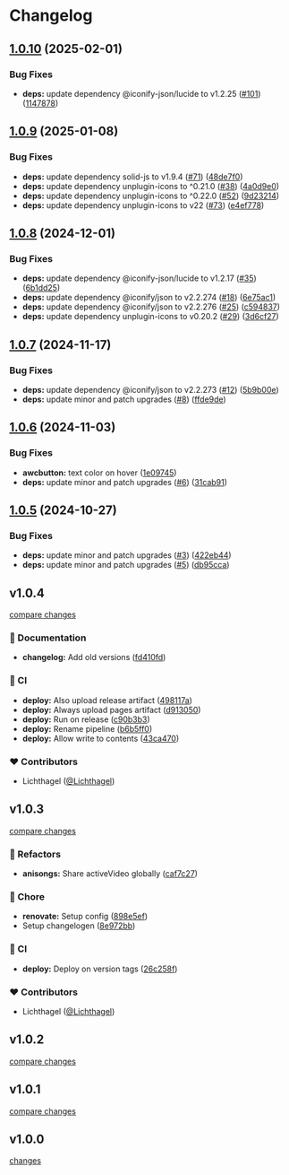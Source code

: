 # Changelog


## [1.0.10](https://github.com/Lichthagel/lichtHikari/compare/v1.0.9...v1.0.10) (2025-02-01)


### Bug Fixes

* **deps:** update dependency @iconify-json/lucide to v1.2.25 ([#101](https://github.com/Lichthagel/lichtHikari/issues/101)) ([1147878](https://github.com/Lichthagel/lichtHikari/commit/1147878a621fd7e5dfc6468b4584f27d8ef9ac20))

## [1.0.9](https://github.com/Lichthagel/lichtHikari/compare/v1.0.8...v1.0.9) (2025-01-08)


### Bug Fixes

* **deps:** update dependency solid-js to v1.9.4 ([#71](https://github.com/Lichthagel/lichtHikari/issues/71)) ([48de7f0](https://github.com/Lichthagel/lichtHikari/commit/48de7f090a1e057b54670bb418dac59b8587b75c))
* **deps:** update dependency unplugin-icons to ^0.21.0 ([#38](https://github.com/Lichthagel/lichtHikari/issues/38)) ([4a0d9e0](https://github.com/Lichthagel/lichtHikari/commit/4a0d9e02881de1e6a3730975cf5bf6121be849f6))
* **deps:** update dependency unplugin-icons to ^0.22.0 ([#52](https://github.com/Lichthagel/lichtHikari/issues/52)) ([9d23214](https://github.com/Lichthagel/lichtHikari/commit/9d232141dba370e911e3a1997534853696f4e40b))
* **deps:** update dependency unplugin-icons to v22 ([#73](https://github.com/Lichthagel/lichtHikari/issues/73)) ([e4ef778](https://github.com/Lichthagel/lichtHikari/commit/e4ef778f777de24a77aba1710ef623787ac8d7d5))

## [1.0.8](https://github.com/Lichthagel/lichtHikari/compare/v1.0.7...v1.0.8) (2024-12-01)


### Bug Fixes

* **deps:** update dependency @iconify-json/lucide to v1.2.17 ([#35](https://github.com/Lichthagel/lichtHikari/issues/35)) ([6b1dd25](https://github.com/Lichthagel/lichtHikari/commit/6b1dd25edbc76b7c5c596a66bb8845c04ff1318b))
* **deps:** update dependency @iconify/json to v2.2.274 ([#18](https://github.com/Lichthagel/lichtHikari/issues/18)) ([6e75ac1](https://github.com/Lichthagel/lichtHikari/commit/6e75ac1a1b67323f26abc8d498a0a2c6f127469a))
* **deps:** update dependency @iconify/json to v2.2.276 ([#25](https://github.com/Lichthagel/lichtHikari/issues/25)) ([c594837](https://github.com/Lichthagel/lichtHikari/commit/c5948375e7c04f0498b9750cfa3210508207fa63))
* **deps:** update dependency unplugin-icons to v0.20.2 ([#29](https://github.com/Lichthagel/lichtHikari/issues/29)) ([3d6cf27](https://github.com/Lichthagel/lichtHikari/commit/3d6cf274c99e532c7aca4f257fcbd86518093f17))

## [1.0.7](https://github.com/Lichthagel/lichtHikari/compare/v1.0.6...v1.0.7) (2024-11-17)


### Bug Fixes

* **deps:** update dependency @iconify/json to v2.2.273 ([#12](https://github.com/Lichthagel/lichtHikari/issues/12)) ([5b9b00e](https://github.com/Lichthagel/lichtHikari/commit/5b9b00e0986e1ae208b03966ab0f951e0a7559cf))
* **deps:** update minor and patch upgrades ([#8](https://github.com/Lichthagel/lichtHikari/issues/8)) ([ffde9de](https://github.com/Lichthagel/lichtHikari/commit/ffde9de10a5d8ff1e2a79a3bc074dd7748899221))

## [1.0.6](https://github.com/Lichthagel/lichtHikari/compare/v1.0.5...v1.0.6) (2024-11-03)


### Bug Fixes

* **awcbutton:** text color on hover ([1e09745](https://github.com/Lichthagel/lichtHikari/commit/1e0974529a81103f9036f64ddfa0ba625b74562f))
* **deps:** update minor and patch upgrades ([#6](https://github.com/Lichthagel/lichtHikari/issues/6)) ([31cab91](https://github.com/Lichthagel/lichtHikari/commit/31cab91256b63bfee02fb90165b26a44b6cee91b))

## [1.0.5](https://github.com/Lichthagel/lichtHikari/compare/v1.0.4...v1.0.5) (2024-10-27)


### Bug Fixes

* **deps:** update minor and patch upgrades ([#3](https://github.com/Lichthagel/lichtHikari/issues/3)) ([422eb44](https://github.com/Lichthagel/lichtHikari/commit/422eb448339e8771234f9318368737daf9f3e1bc))
* **deps:** update minor and patch upgrades ([#5](https://github.com/Lichthagel/lichtHikari/issues/5)) ([db95cca](https://github.com/Lichthagel/lichtHikari/commit/db95cca5eaf0bfc747b319dbe4bf58ec290be8ab))

## v1.0.4

[compare changes](https://github.com/Lichthagel/lichtHikari/compare/v1.0.3...v1.0.4)

### 📖 Documentation

- **changelog:** Add old versions ([fd410fd](https://github.com/Lichthagel/lichtHikari/commit/fd410fd))

### 🤖 CI

- **deploy:** Also upload release artifact ([498117a](https://github.com/Lichthagel/lichtHikari/commit/498117a))
- **deploy:** Always upload pages artifact ([d913050](https://github.com/Lichthagel/lichtHikari/commit/d913050))
- **deploy:** Run on release ([c90b3b3](https://github.com/Lichthagel/lichtHikari/commit/c90b3b3))
- **deploy:** Rename pipeline ([b6b5ff0](https://github.com/Lichthagel/lichtHikari/commit/b6b5ff0))
- **deploy:** Allow write to contents ([43ca470](https://github.com/Lichthagel/lichtHikari/commit/43ca470))

### ❤️ Contributors

- Lichthagel ([@Lichthagel](http://github.com/Lichthagel))

## v1.0.3

[compare changes](https://github.com/Lichthagel/lichtHikari/compare/v1.0.2...v1.0.3)

### 💅 Refactors

- **anisongs:** Share activeVideo globally ([caf7c27](https://github.com/Lichthagel/lichtHikari/commit/caf7c27))

### 🏡 Chore

- **renovate:** Setup config ([898e5ef](https://github.com/Lichthagel/lichtHikari/commit/898e5ef))
- Setup changelogen ([8e972bb](https://github.com/Lichthagel/lichtHikari/commit/8e972bb))

### 🤖 CI

- **deploy:** Deploy on version tags ([26c258f](https://github.com/Lichthagel/lichtHikari/commit/26c258f))

### ❤️ Contributors

- Lichthagel ([@Lichthagel](http://github.com/Lichthagel))


## v1.0.2

[compare changes](https://github.com/Lichthagel/lichtHikari/compare/v1.0.1...v1.0.2)

## v1.0.1

[compare changes](https://github.com/Lichthagel/lichtHikari/compare/v1.0.0...v1.0.1)

## v1.0.0

[changes](https://github.com/Lichthagel/lichtHikari/commits/v1.0.0)
